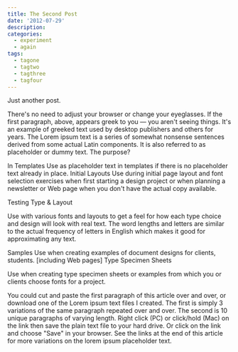 ```yaml
---
title: The Second Post
date: '2012-07-29'
description:
categories:
  - experiment
  - again
tags:
  - tagone
  - tagtwo
  - tagthree
  - tagfour
---
```


Just another post.

There's no need to adjust your browser or change your eyeglasses. If the first paragraph, above, appears greek to you — you aren't seeing things. It's an example of greeked text used by desktop publishers and others for years. The Lorem ipsum text is a series of somewhat nonsense sentences derived from some actual Latin components. It is also referred to as placeholder or dummy text. The purpose?

In Templates
Use as placeholder text in templates if there is no placeholder text already in place.
Initial Layouts
Use during initial page layout and font selection exercises when first starting a design project or when planning a newsletter or Web page when you don't have the actual copy available.

Testing Type & Layout

Use with various fonts and layouts to get a feel for how each type choice and design will look with real text. The word lengths and letters are similar to the actual frequency of letters in English which makes it good for approximating any text.

Samples
Use when creating examples of document designs for clients, students. [including Web pages]
Type Specimen Sheets

Use when creating type specimen sheets or examples from which you or clients choose fonts for a project.

You could cut and paste the first paragraph of this article over and over, or download one of the Lorem ipsum text files I created. The first is simply 3 variations of the same paragraph repeated over and over. The second is 10 unique paragraphs of varying length. Right click (PC) or click/hold (Mac) on the link then save the plain text file to your hard drive. Or click on the link and choose "Save" in your browser. See the links at the end of this article for more variations on the lorem ipsum placeholder text.
